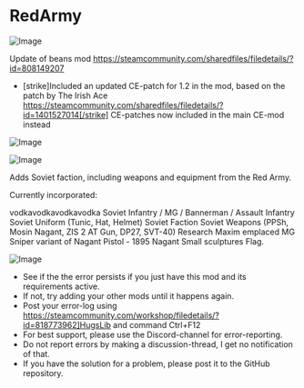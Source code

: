 # RedArmy

![Image](https://i.imgur.com/buuPQel.png)

Update of beans mod
https://steamcommunity.com/sharedfiles/filedetails/?id=808149207

- [strike]Included an updated CE-patch for 1.2 in the mod, based on the patch by The Irish Ace
  https://steamcommunity.com/sharedfiles/filedetails/?id=1401527014[/strike] CE-patches now included in the main CE-mod instead

![Image](https://i.imgur.com/pufA0kM.png)

	
![Image](https://i.imgur.com/Z4GOv8H.png)


Adds Soviet faction, including weapons and equipment from the Red Army.

Currently incorporated:

vodkavodkavodkavodka
Soviet Infantry / MG / Bannerman / Assault Infantry
Soviet Uniform (Tunic, Hat, Helmet)
Soviet Faction
Soviet Weapons (PPSh, Mosin Nagant, ZIS 2 AT Gun, DP27, SVT-40)
Research
Maxim emplaced MG
Sniper variant of Nagant
Pistol - 1895 Nagant
Small sculptures
Flag.

![Image](https://i.imgur.com/PwoNOj4.png)



-  See if the the error persists if you just have this mod and its requirements active.
-  If not, try adding your other mods until it happens again.
-  Post your error-log using https://steamcommunity.com/workshop/filedetails/?id=818773962]HugsLib and command Ctrl+F12
-  For best support, please use the Discord-channel for error-reporting.
-  Do not report errors by making a discussion-thread, I get no notification of that.
-  If you have the solution for a problem, please post it to the GitHub repository.



